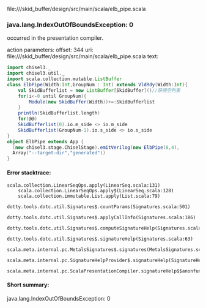 file://<WORKSPACE>/skid_buffer/design/src/main/scala/elb_pipe.scala
### java.lang.IndexOutOfBoundsException: 0

occurred in the presentation compiler.

action parameters:
offset: 344
uri: file://<WORKSPACE>/skid_buffer/design/src/main/scala/elb_pipe.scala
text:
```scala
import chisel3._
import chisel3.util._
import scala.collection.mutable.ListBuffer
class ElbPipe(Width:Int,GroupNum : Int) extends VldRdy(Width:Int){
    val SkidBufferlist = new ListBuffer[SkidBuffer]()//获得空列表
    for(i<-0 until GroupNum){
        Module(new SkidBuffer(Width))+=:SkidBufferlist
    }
    println(SkidBufferlist.length)
    for(@@)
    SkidBufferlist(0).io.m_side <> io.m_side
    SkidBufferlist(GroupNum-1).io.s_side <> io.s_side
}
object ElbPipe extends App {
  (new chisel3.stage.ChiselStage).emitVerilog(new ElbPipe(8,4),
  Array("--target-dir","generated"))
}
```



#### Error stacktrace:

```
scala.collection.LinearSeqOps.apply(LinearSeq.scala:131)
	scala.collection.LinearSeqOps.apply$(LinearSeq.scala:128)
	scala.collection.immutable.List.apply(List.scala:79)
	dotty.tools.dotc.util.Signatures$.countParams(Signatures.scala:501)
	dotty.tools.dotc.util.Signatures$.applyCallInfo(Signatures.scala:186)
	dotty.tools.dotc.util.Signatures$.computeSignatureHelp(Signatures.scala:94)
	dotty.tools.dotc.util.Signatures$.signatureHelp(Signatures.scala:63)
	scala.meta.internal.pc.MetalsSignatures$.signatures(MetalsSignatures.scala:17)
	scala.meta.internal.pc.SignatureHelpProvider$.signatureHelp(SignatureHelpProvider.scala:51)
	scala.meta.internal.pc.ScalaPresentationCompiler.signatureHelp$$anonfun$1(ScalaPresentationCompiler.scala:388)
```
#### Short summary: 

java.lang.IndexOutOfBoundsException: 0